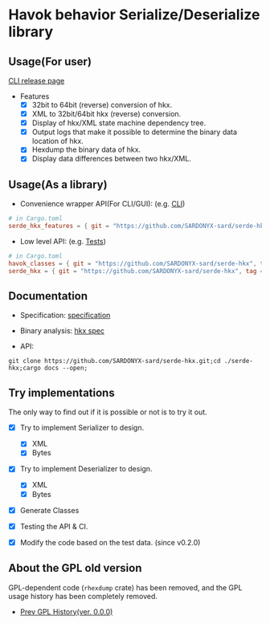 # Havok behavior Serialize/Deserialize library

## Usage(For user)

[CLI release page](https://github.com/SARDONYX-sard/serde-hkx/releases)

- Features
  - [x] 32bit to 64bit (reverse) conversion of hkx.
  - [x] XML to 32bit/64bit hkx (reverse) conversion.
  - [x] Display of hkx/XML state machine dependency tree.
  - [x] Output logs that make it possible to determine the binary data location of hkx.
  - [x] Hexdump the binary data of hkx.
  - [x] Display data differences between two hkx/XML.

## Usage(As a library)

- Convenience wrapper API(For CLI/GUI): (e.g. [CLI](./crates/cli/src/cli/mod.rs))

```toml
# in Cargo.toml
serde_hkx_features = { git = "https://github.com/SARDONYX-sard/serde-hkx", tag = "0.2.0" }
```

- Low level API: (e.g. [Tests](./serde_hkx/src/tests/verify.rs))

```toml
# in Cargo.toml
havok_classes = { git = "https://github.com/SARDONYX-sard/serde-hkx", tag = "0.2.0" }
serde_hkx = { git = "https://github.com/SARDONYX-sard/serde-hkx", tag = "0.2.0" }
```

## Documentation

- Specification: [specification](./docs/specification/hkx_binary_format.md)
- Binary analysis: [hkx spec](./docs/handson_hex_dump/defaultmale/readme.md)

- API:

```shell
git clone https://github.com/SARDONYX-sard/serde-hkx.git;cd ./serde-hkx;cargo docs --open;
```

## Try implementations

The only way to find out if it is possible or not is to try it out.

- [x] Try to implement Serializer to design.
  - [x] XML
  - [x] Bytes
- [x] Try to implement Deserializer to design.

  - [x] XML
  - [x] Bytes

- [x] Generate Classes

- [x] Testing the API & CI.
- [x] Modify the code based on the test data. (since v0.2.0)

## About the GPL old version

GPL-dependent code (`rhexdump` crate) has been removed, and the GPL usage history has been completely removed.

- [Prev GPL History(ver. 0.0.0)](https://github.com/SARDONYX-sard/serde-hkx/releases/tag/0.0.0-prev-gpl-history)

